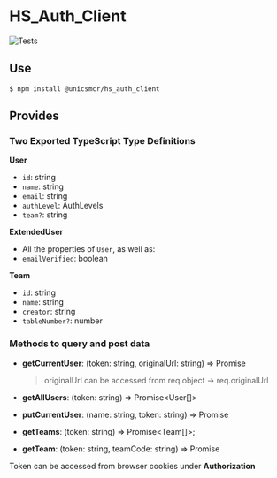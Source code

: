 # HS_Auth_Client

![Tests](https://github.com/unicsmcr/hs_auth_client/workflows/Tests/badge.svg)

## Use

```
$ npm install @unicsmcr/hs_auth_client
```

## Provides

### Two Exported TypeScript Type Definitions

**User**

- `id`: string
- `name`: string
- `email`: string
- `authLevel`: AuthLevels
- `team?`: string

**ExtendedUser**

- All the properties of `User`, as well as:
- `emailVerified`: boolean

**Team**

- `id`: string
- `name`: string
- `creator`: string
- `tableNumber?`: number

### Methods to query and post data

- **getCurrentUser**: (token: string, originalUrl: string) => Promise<ExtendedUser>

  > originalUrl can be accessed from req object -> req.originalUrl

- **getAllUsers**: (token: string) => Promise<User[]>
- **putCurrentUser**: (name: string, token: string) => Promise<void>
- **getTeams**: (token: string) => Promise<Team[]>;
- **getTeam**: (token: string, teamCode: string) => Promise<Team>

Token can be accessed from browser cookies under **Authorization**
